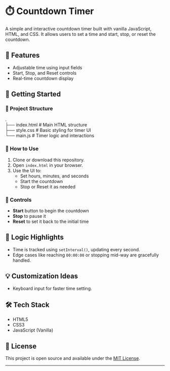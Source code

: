 # ⏱️ Countdown Timer

A simple and interactive countdown timer built with vanilla JavaScript, HTML, and CSS. It allows users to set a time and start, stop, or reset the countdown.

## 🔧 Features

- Adjustable time using input fields
- Start, Stop, and Reset controls
- Real-time countdown display

## 🚀 Getting Started

### 📁 Project Structure
.  
├── index.html # Main HTML structure  
├── style.css # Basic styling for timer UI  
└── main.js # Timer logic and interactions

### 🔨 How to Use

1. Clone or download this repository.
2. Open `index.html` in your browser.
3. Use the UI to:
   - Set hours, minutes, and seconds
   - Start the countdown
   - Stop or Reset it as needed

### 🔑 Controls


- **Start** button to begin the countdown
- **Stop** to pause it
- **Reset** to set it back to the initial time

## 🧠 Logic Highlights

- Time is tracked using `setInterval()`, updating every second.
- Edge cases like reaching `00:00:00` or stopping mid-way are gracefully handled.

## 💡 Customization Ideas

- Keyboard input for faster time setting.

## 🛠️ Tech Stack

- HTML5
- CSS3
- JavaScript (Vanilla)

## 📄 License

This project is open source and available under the [MIT License](LICENSE).

---

